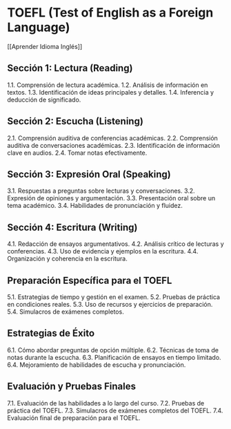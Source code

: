 # TOEFL (Test of English as a Foreign Language)

[[Aprender Idioma Inglés]]

## Sección 1: Lectura (Reading)

1.1. Comprensión de lectura académica.
1.2. Análisis de información en textos.
1.3. Identificación de ideas principales y detalles.
1.4. Inferencia y deducción de significado.

## Sección 2: Escucha (Listening)

2.1. Comprensión auditiva de conferencias académicas.
2.2. Comprensión auditiva de conversaciones académicas.
2.3. Identificación de información clave en audios.
2.4. Tomar notas efectivamente.

## Sección 3: Expresión Oral (Speaking)

3.1. Respuestas a preguntas sobre lecturas y conversaciones.
3.2. Expresión de opiniones y argumentación.
3.3. Presentación oral sobre un tema académico.
3.4. Habilidades de pronunciación y fluidez.

## Sección 4: Escritura (Writing)

4.1. Redacción de ensayos argumentativos.
4.2. Análisis crítico de lecturas y conferencias.
4.3. Uso de evidencia y ejemplos en la escritura.
4.4. Organización y coherencia en la escritura.

## Preparación Específica para el TOEFL

5.1. Estrategias de tiempo y gestión en el examen.
5.2. Pruebas de práctica en condiciones reales.
5.3. Uso de recursos y ejercicios de preparación.
5.4. Simulacros de exámenes completos.

## Estrategias de Éxito

6.1. Cómo abordar preguntas de opción múltiple.
6.2. Técnicas de toma de notas durante la escucha.
6.3. Planificación de ensayos en tiempo limitado.
6.4. Mejoramiento de habilidades de escucha y pronunciación.

## Evaluación y Pruebas Finales

7.1. Evaluación de las habilidades a lo largo del curso.
7.2. Pruebas de práctica del TOEFL.
7.3. Simulacros de exámenes completos del TOEFL.
7.4. Evaluación final de preparación para el TOEFL.

